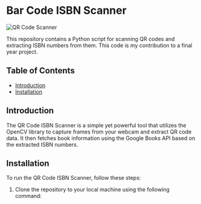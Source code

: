
# Bar Code ISBN Scanner

![QR Code Scanner](https://github.com/salmanpython06/ISBN_BARCODE_READER/blob/main/1.png)

This repository contains a Python script for scanning QR codes and extracting ISBN numbers from them. This code is my contribution to a final year project.

## Table of Contents
- [Introduction](#introduction)
- [Installation](#installation)


## Introduction
The QR Code ISBN Scanner is a simple yet powerful tool that utilizes the OpenCV library to capture frames from your webcam and extract QR code data. It then fetches book information using the Google Books API based on the extracted ISBN numbers.

## Installation
To run the QR Code ISBN Scanner, follow these steps:

1. Clone the repository to your local machine using the following command:
